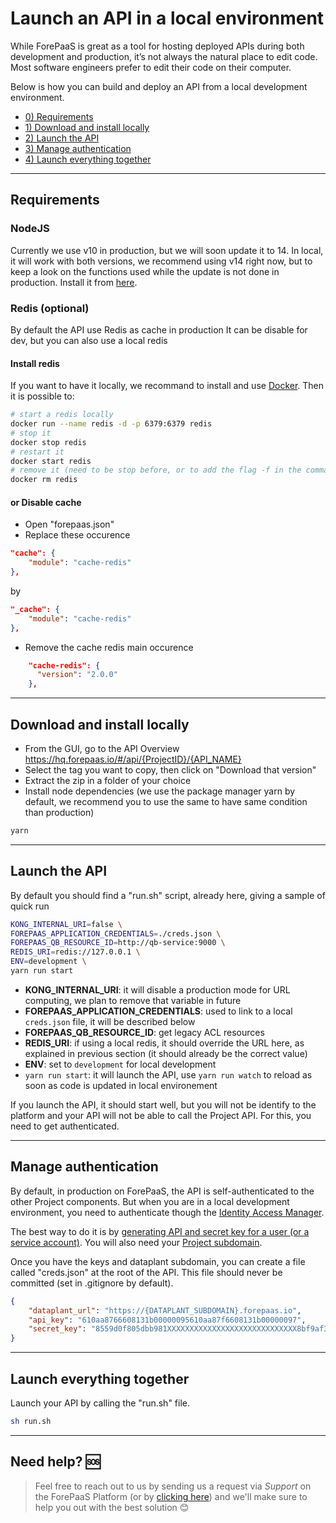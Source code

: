 # Launch an API in a local environment

While ForePaaS is great as a tool for hosting deployed APIs during both development and production, it’s not always the natural place to edit code. Most software engineers prefer to edit their code on their computer.

Below is how you can build and deploy an API from a local development environment.

- [0) Requirements](/en/technical/sdk/api/api-launch?id=requirements)
- [1) Download and install locally](/en/technical/sdk/api/api-launch?id=download-and-install-locally)
- [2) Launch the API](/en/technical/sdk/api/api-launch?id=launch-the-api)
- [3) Manage authentication](/en/technical/sdk/api/api-launch?id=manage-authentication)
- [4) Launch everything together](/en/technical/sdk/api/api-launch?id=launch-everything-together)

---
## Requirements
### NodeJS 
Currently we use v10 in production, but we will soon update it to 14. 
In local, it will work with both versions, we recommend using v14 right now, but to keep a look on the functions used while the update is not done in production.
Install it from [here](https://nodejs.org/en/).

### Redis (optional)
By default the API use Redis as cache in production
It can be disable for dev, but you can also use a local redis

#### Install redis
If you want to have it locally, we recommand to install and use [Docker](https://docs.docker.com/desktop/). 
Then it is possible to:
```sh
# start a redis locally
docker run --name redis -d -p 6379:6379 redis
# stop it
docker stop redis
# restart it
docker start redis
# remove it (need to be stop before, or to add the flag -f in the command)
docker rm redis
```

#### or Disable cache
- Open "forepaas.json"
- Replace these occurence
```json
"cache": {
    "module": "cache-redis"
},
```
by
```json
"_cache": {
    "module": "cache-redis"
},
```
- Remove the cache redis main occurence
```json
    "cache-redis": {
      "version": "2.0.0"
    },
```

---
## Download and install locally
- From the GUI, go to the API Overview
https://hq.forepaas.io/#/api/{ProjectID}/{API_NAME}
- Select the tag you want to copy, then click on "Download that version"
- Extract the zip in a folder of your choice
- Install node dependencies (we use the package manager yarn by default, we recommend you to use the same to have same condition than production)
```sh
yarn
```

---
## Launch the API
By default you should find a "run.sh" script, already here, giving a sample of quick run
```sh
KONG_INTERNAL_URI=false \
FOREPAAS_APPLICATION_CREDENTIALS=./creds.json \
FOREPAAS_QB_RESOURCE_ID=http://qb-service:9000 \
REDIS_URI=redis://127.0.0.1 \
ENV=development \
yarn run start
```

- **KONG_INTERNAL_URI**: it will disable a production mode for URL computing, we plan to remove that variable in future
- **FOREPAAS_APPLICATION_CREDENTIALS**: used to link to a local `creds.json` file, it will be described below
- **FOREPAAS_QB_RESOURCE_ID**: get legacy ACL resources
- **REDIS_URI**: if using a local redis, it should override the URL here, as explained in previous section (it should already be the correct value)
- **ENV**: set to `development` for local development
- `yarn run start`: it will launch the API, use `yarn run watch` to reload as soon as code is updated in local environement

If you launch the API, it should start well, but you will not be identify to the platform and your API will not be able to call the Project API. For this, you need to get authenticated.

---
## Manage authentication
By default, in production on ForePaaS, the API is self-authenticated to the other Project components. But when you are in a local development environment, you need to authenticate though the [Identity Access Manager](/en/product/iam/index). 

The best way to do it is by [generating API and secret key for a user (or a service account)](/en/product/iam/users/api-secret-key). You will also need your [Project subdomain](/en/product/dataplant/config-ids).

Once you have the keys and dataplant subdomain, you can create a file called "creds.json" at the root of the API. This file should never be committed (set in .gitignore by default).

```json
{
    "dataplant_url": "https://{DATAPLANT_SUBDOMAIN}.forepaas.io",
    "api_key": "610aa8766608131b00000095610aa87f6608131b00000097",
    "secret_key": "8559d0f805dbb981XXXXXXXXXXXXXXXXXXXXXXXXXXXXX8bf9af358a4"
}
```

---
## Launch everything together
Launch your API by calling the "run.sh" file.

```sh
sh run.sh
```


---
## Need help? 🆘

> Feel free to reach out to us by sending us a request via *Support* on the ForePaaS Platform (or by [clicking here](mailto:support.forepaas.com)) and we'll make sure to help you out with the best solution 😊  
